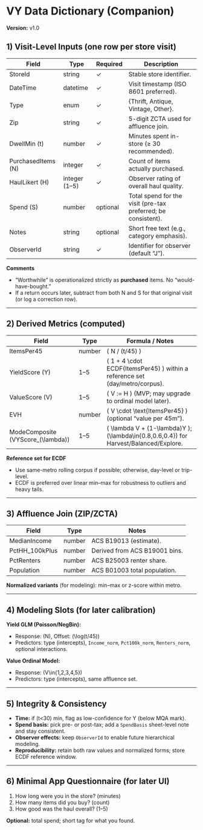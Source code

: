 # VY Data Dictionary (Companion)

**Version:** v1.0

## 1) Visit-Level Inputs (one row per store visit)

| Field | Type | Required | Description |
|------|------|----------|-------------|
| StoreId | string | ✓ | Stable store identifier. |
| DateTime | datetime | ✓ | Visit timestamp (ISO 8601 preferred). |
| Type | enum | ✓ | {Thrift, Antique, Vintage, Other}. |
| Zip | string | ✓ | 5-digit ZCTA used for affluence join. |
| DwellMin (t) | number | ✓ | Minutes spent in-store (≥ 30 recommended). |
| PurchasedItems (N) | integer | ✓ | Count of items actually purchased. |
| HaulLikert (H) | integer (1–5) | ✓ | Observer rating of overall haul quality. |
| Spend (S) | number | optional | Total spend for the visit (pre-tax preferred; be consistent). |
| Notes | string | optional | Short free text (e.g., category emphasis). |
| ObserverId | string | ✓ | Identifier for observer (default “J”). |

**Comments**
- “Worthwhile” is operationalized strictly as **purchased** items. No “would-have-bought.”
- If a return occurs later, subtract from both N and S for that original visit (or log a correction row).

---

## 2) Derived Metrics (computed)

| Field | Type | Formula / Notes |
|------|------|------------------|
| ItemsPer45 | number | \( N / (t/45) \) |
| YieldScore (Y) | 1–5 | \( 1 + 4 \cdot ECDF(ItemsPer45) \) within a reference set (day/metro/corpus). |
| ValueScore (V) | 1–5 | \( V := H \) (MVP; may upgrade to ordinal model later). |
| EVH | number | \( V \cdot \text{ItemsPer45} \) (optional “value per 45m”). |
| ModeComposite (VYScore_\(\lambda\)) | 1–5 | \( \lambda V + (1-\lambda)Y \); \(\lambda\in\{0.8,0.6,0.4\}\) for Harvest/Balanced/Explore. |

**Reference set for ECDF**  
- Use same-metro rolling corpus if possible; otherwise, day-level or trip-level.  
- ECDF is preferred over linear min–max for robustness to outliers and heavy tails.

---

## 3) Affluence Join (ZIP/ZCTA)

| Field | Type | Notes |
|------|------|------|
| MedianIncome | number | ACS B19013 (estimate). |
| PctHH_100kPlus | number | Derived from ACS B19001 bins. |
| PctRenters | number | ACS B25003 renter share. |
| Population | number | ACS B01003 total population. |

**Normalized variants** (for modeling): min–max or z-score within metro.

---

## 4) Modeling Slots (for later calibration)

**Yield GLM (Poisson/NegBin):**  
- Response: \(N\), Offset: \(\log(t/45)\)  
- Predictors: type (intercepts), `Income_norm`, `Pct100k_norm`, `Renters_norm`, optional interactions.  

**Value Ordinal Model:**  
- Response: \(V\in\{1,2,3,4,5\}\)  
- Predictors: type (intercepts), same affluence set.

---

## 5) Integrity & Consistency

- **Time:** if \(t<30\) min, flag as low-confidence for Y (below MQA mark).  
- **Spend basis:** pick pre- or post-tax; add a `SpendBasis` sheet-level note and stay consistent.  
- **Observer effects:** keep `ObserverId` to enable future hierarchical modeling.  
- **Reproducibility:** retain both raw values and normalized forms; store ECDF reference window.

---

## 6) Minimal App Questionnaire (for later UI)

1) How long were you in the store? (minutes)  
2) How many items did you buy? (count)  
3) How good was the haul overall? (1–5)

**Optional:** total spend; short tag for what you found.

